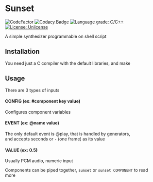 # Sunset
[![CodeFactor](https://www.codefactor.io/repository/github/naranbataar/sunset/badge)](https://www.codefactor.io/repository/github/naranbataar/sunset)
[![Codacy Badge](https://api.codacy.com/project/badge/Grade/39a80434d93c4c438a929ab070f6db39)](https://www.codacy.com/manual/Naranbataar/Sunset?utm_source=github.com&amp;utm_medium=referral&amp;utm_content=Naranbataar/Sunset&amp;utm_campaign=Badge_Grade)
[![Language grade: C/C++](https://img.shields.io/lgtm/grade/cpp/g/Naranbataar/Sunset.svg?logo=lgtm&logoWidth=18)](https://lgtm.com/projects/g/Naranbataar/Sunset/context:cpp)
[![License: Unlicense](https://img.shields.io/badge/license-Unlicense-blue.svg)](http://unlicense.org/)

A simple synthesizer programmable on shell script

## Installation
You need just a C compiler with the default libraries, and make  

## Usage
There are 3 types of inputs  
#### CONFIG (ex: #component key value)  
Configures component variables    
#### EVENT (ex: @name value)  
The only default event is @play, that is handled by generators,   
and accepts seconds or `-` (one frame) as its value  
#### VALUE  (ex: 0.5)
Usually PCM audio, numeric input  

Components can be piped together, `sunset` or `sunset COMPONENT` to read more  

